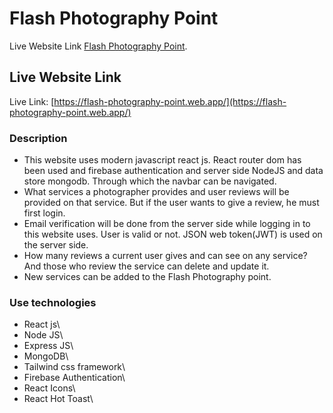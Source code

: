 # Flash Photography Point

Live Website Link [Flash Photography Point](https://flash-photography-point.web.app).

## Live Website Link

Live Link: [https://flash-photography-point.web.app/](https://flash-photography-point.web.app/)

### Description

- This website uses modern javascript react js. React router dom has been used and firebase authentication and server side NodeJS and data store mongodb. Through which the navbar can be navigated.
- What services a photographer provides and user reviews will be provided on that service. But if the user wants to give a review, he must first login.
- Email verification will be done from the server side while logging in to this website uses. User is valid or not. JSON web token(JWT) is used on the server side.
- How many reviews a current user gives and can see on any service? And those who review the service can delete and update it.
- New services can be added to the Flash Photography point.

### Use technologies

- React js\
- Node JS\
- Express JS\
- MongoDB\
- Tailwind css framework\
- Firebase Authentication\
- React Icons\
- React Hot Toast\
